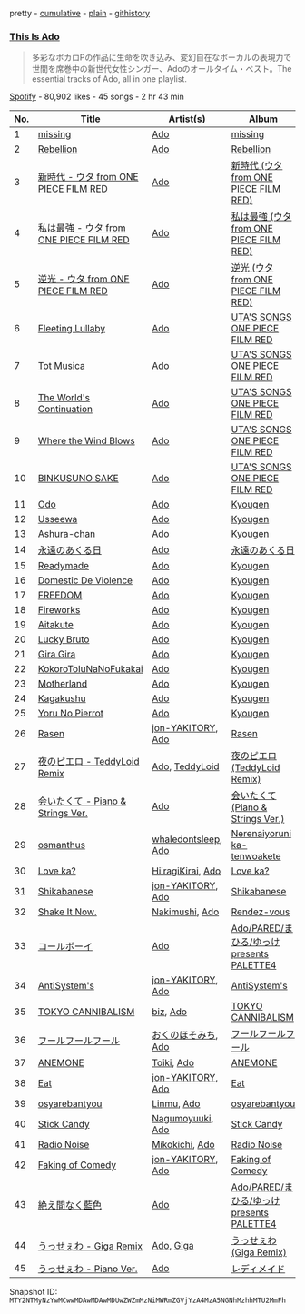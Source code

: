 pretty - [cumulative](/playlists/cumulative/37i9dQZF1DXdPcuTtZNPGI.md) - [plain](/playlists/plain/37i9dQZF1DXdPcuTtZNPGI) - [githistory](https://github.githistory.xyz/mackorone/spotify-playlist-archive/blob/main/playlists/plain/37i9dQZF1DXdPcuTtZNPGI)

### [This Is Ado](https://open.spotify.com/playlist/37i9dQZF1DXdPcuTtZNPGI)

> 多彩なボカロPの作品に生命を吹き込み、変幻自在なボーカルの表現力で世間を席巻中の新世代女性シンガー、Adoのオールタイム・ベスト。The essential tracks of Ado, all in one playlist.

[Spotify](https://open.spotify.com/user/spotify) - 80,902 likes - 45 songs - 2 hr 43 min

| No. | Title | Artist(s) | Album | Length |
|---|---|---|---|---|
| 1 | [missing](https://open.spotify.com/track/5COfkrLpT6t2fHliXbc3tl) | [Ado](https://open.spotify.com/artist/6mEQK9m2krja6X1cfsAjfl) | [missing](https://open.spotify.com/album/6fxRUp0yEHIE79usuBfVaM) | 3:09 |
| 2 | [Rebellion](https://open.spotify.com/track/7KJdus5lqrlOHasB6kwvf4) | [Ado](https://open.spotify.com/artist/6mEQK9m2krja6X1cfsAjfl) | [Rebellion](https://open.spotify.com/album/1RwGDS3qFOsT9mRJptyCEF) | 2:58 |
| 3 | [新時代 \- ウタ from ONE PIECE FILM RED](https://open.spotify.com/track/2l2yRJWgMiJkfPbRNiuC25) | [Ado](https://open.spotify.com/artist/6mEQK9m2krja6X1cfsAjfl) | [新時代 \(ウタ from ONE PIECE FILM RED\)](https://open.spotify.com/album/7r72omJJLTajYYn9vImIcb) | 3:48 |
| 4 | [私は最強 \- ウタ from ONE PIECE FILM RED](https://open.spotify.com/track/7bmAgiUc4W4bfyZRCc6lOh) | [Ado](https://open.spotify.com/artist/6mEQK9m2krja6X1cfsAjfl) | [私は最強 \(ウタ from ONE PIECE FILM RED\)](https://open.spotify.com/album/4kSYCYHzG8vyNQcROLlHUq) | 4:17 |
| 5 | [逆光 \- ウタ from ONE PIECE FILM RED](https://open.spotify.com/track/5GXYKnnzBlHvrzBQ5WoxME) | [Ado](https://open.spotify.com/artist/6mEQK9m2krja6X1cfsAjfl) | [逆光 \(ウタ from ONE PIECE FILM RED\)](https://open.spotify.com/album/3ZARNbKk2zkYDeVQpHE564) | 3:57 |
| 6 | [Fleeting Lullaby](https://open.spotify.com/track/1pnXMEGyw85jtg9fFZf4GP) | [Ado](https://open.spotify.com/artist/6mEQK9m2krja6X1cfsAjfl) | [UTA'S SONGS ONE PIECE FILM RED](https://open.spotify.com/album/7Ixqxq13tWhrbnIabk3172) | 2:53 |
| 7 | [Tot Musica](https://open.spotify.com/track/4eChbtoFoOmWQt03aRDzaJ) | [Ado](https://open.spotify.com/artist/6mEQK9m2krja6X1cfsAjfl) | [UTA'S SONGS ONE PIECE FILM RED](https://open.spotify.com/album/7Ixqxq13tWhrbnIabk3172) | 3:15 |
| 8 | [The World's Continuation](https://open.spotify.com/track/7k9Y8EXEvzKOH3zdMVXXo4) | [Ado](https://open.spotify.com/artist/6mEQK9m2krja6X1cfsAjfl) | [UTA'S SONGS ONE PIECE FILM RED](https://open.spotify.com/album/7Ixqxq13tWhrbnIabk3172) | 4:47 |
| 9 | [Where the Wind Blows](https://open.spotify.com/track/51iiBOpcbxJQWf1cI8kSf6) | [Ado](https://open.spotify.com/artist/6mEQK9m2krja6X1cfsAjfl) | [UTA'S SONGS ONE PIECE FILM RED](https://open.spotify.com/album/7Ixqxq13tWhrbnIabk3172) | 4:32 |
| 10 | [BINKUSUNO SAKE](https://open.spotify.com/track/4oVlD8uK2QioN4iZ1lBL6X) | [Ado](https://open.spotify.com/artist/6mEQK9m2krja6X1cfsAjfl) | [UTA'S SONGS ONE PIECE FILM RED](https://open.spotify.com/album/7Ixqxq13tWhrbnIabk3172) | 3:26 |
| 11 | [Odo](https://open.spotify.com/track/37bNBNB332HXbSy6079cws) | [Ado](https://open.spotify.com/artist/6mEQK9m2krja6X1cfsAjfl) | [Kyougen](https://open.spotify.com/album/4muEF5biWb506ZojGMfHb7) | 3:30 |
| 12 | [Usseewa](https://open.spotify.com/track/61KYsWS25JXUO4fGb1138X) | [Ado](https://open.spotify.com/artist/6mEQK9m2krja6X1cfsAjfl) | [Kyougen](https://open.spotify.com/album/4muEF5biWb506ZojGMfHb7) | 3:26 |
| 13 | [Ashura\-chan](https://open.spotify.com/track/5N9wLoOxkCZcNhxRdMG70W) | [Ado](https://open.spotify.com/artist/6mEQK9m2krja6X1cfsAjfl) | [Kyougen](https://open.spotify.com/album/4muEF5biWb506ZojGMfHb7) | 3:15 |
| 14 | [永遠のあくる日](https://open.spotify.com/track/5WaSJKCZhmRZ8Pxn1oTjA5) | [Ado](https://open.spotify.com/artist/6mEQK9m2krja6X1cfsAjfl) | [永遠のあくる日](https://open.spotify.com/album/4jFVggky7sWAA2JVf34gXf) | 4:06 |
| 15 | [Readymade](https://open.spotify.com/track/3gKtkQp6cQ4wqsx3bzs4tk) | [Ado](https://open.spotify.com/artist/6mEQK9m2krja6X1cfsAjfl) | [Kyougen](https://open.spotify.com/album/4muEF5biWb506ZojGMfHb7) | 4:03 |
| 16 | [Domestic De Violence](https://open.spotify.com/track/3uC62LIuJjBH7Ya8xLfcTi) | [Ado](https://open.spotify.com/artist/6mEQK9m2krja6X1cfsAjfl) | [Kyougen](https://open.spotify.com/album/4muEF5biWb506ZojGMfHb7) | 2:38 |
| 17 | [FREEDOM](https://open.spotify.com/track/6yx0b2fX0JegQZFsYdLFwl) | [Ado](https://open.spotify.com/artist/6mEQK9m2krja6X1cfsAjfl) | [Kyougen](https://open.spotify.com/album/4muEF5biWb506ZojGMfHb7) | 3:06 |
| 18 | [Fireworks](https://open.spotify.com/track/7xZ7sJDin1yxvcfjWxc5gv) | [Ado](https://open.spotify.com/artist/6mEQK9m2krja6X1cfsAjfl) | [Kyougen](https://open.spotify.com/album/4muEF5biWb506ZojGMfHb7) | 3:32 |
| 19 | [Aitakute](https://open.spotify.com/track/0fXWmy6Yfoj2tsKecBToC7) | [Ado](https://open.spotify.com/artist/6mEQK9m2krja6X1cfsAjfl) | [Kyougen](https://open.spotify.com/album/4muEF5biWb506ZojGMfHb7) | 4:55 |
| 20 | [Lucky Bruto](https://open.spotify.com/track/5PxHyC1Wdth4CxlMsBSklO) | [Ado](https://open.spotify.com/artist/6mEQK9m2krja6X1cfsAjfl) | [Kyougen](https://open.spotify.com/album/4muEF5biWb506ZojGMfHb7) | 3:29 |
| 21 | [Gira Gira](https://open.spotify.com/track/0vHCmjN8pepvdu41r69gcB) | [Ado](https://open.spotify.com/artist/6mEQK9m2krja6X1cfsAjfl) | [Kyougen](https://open.spotify.com/album/4muEF5biWb506ZojGMfHb7) | 4:36 |
| 22 | [KokoroToIuNaNoFukakai](https://open.spotify.com/track/5b2Zd5mH2MNYohcWYfnUze) | [Ado](https://open.spotify.com/artist/6mEQK9m2krja6X1cfsAjfl) | [Kyougen](https://open.spotify.com/album/4muEF5biWb506ZojGMfHb7) | 4:29 |
| 23 | [Motherland](https://open.spotify.com/track/4mNbJClAJtuwVnBIRlMYJB) | [Ado](https://open.spotify.com/artist/6mEQK9m2krja6X1cfsAjfl) | [Kyougen](https://open.spotify.com/album/4muEF5biWb506ZojGMfHb7) | 4:20 |
| 24 | [Kagakushu](https://open.spotify.com/track/7MJgZqsnLjhGwcZpRuHyp0) | [Ado](https://open.spotify.com/artist/6mEQK9m2krja6X1cfsAjfl) | [Kyougen](https://open.spotify.com/album/4muEF5biWb506ZojGMfHb7) | 3:35 |
| 25 | [Yoru No Pierrot](https://open.spotify.com/track/1imCxLL7UtQUkqL3NiAmmg) | [Ado](https://open.spotify.com/artist/6mEQK9m2krja6X1cfsAjfl) | [Kyougen](https://open.spotify.com/album/4muEF5biWb506ZojGMfHb7) | 3:20 |
| 26 | [Rasen](https://open.spotify.com/track/5SGesS47gTWra708Z5LhVe) | [jon\-YAKITORY](https://open.spotify.com/artist/0XDvcwWavm2VcdiXwDKgvB), [Ado](https://open.spotify.com/artist/6mEQK9m2krja6X1cfsAjfl) | [Rasen](https://open.spotify.com/album/6scbAeadHMM5yWiW2SsFch) | 3:51 |
| 27 | [夜のピエロ \- TeddyLoid Remix](https://open.spotify.com/track/6OiZpa36iNzEmNiVszAkQv) | [Ado](https://open.spotify.com/artist/6mEQK9m2krja6X1cfsAjfl), [TeddyLoid](https://open.spotify.com/artist/3GfNJrDTZY7voXPDx8gH9I) | [夜のピエロ \(TeddyLoid Remix\)](https://open.spotify.com/album/0isciWk8sCLPlQQpocBftA) | 3:29 |
| 28 | [会いたくて \- Piano & Strings Ver.](https://open.spotify.com/track/3gd4Ux9wShJxx4EnnnUipR) | [Ado](https://open.spotify.com/artist/6mEQK9m2krja6X1cfsAjfl) | [会いたくて \(Piano & Strings Ver.\)](https://open.spotify.com/album/7cdfYFwm3pvb23U6FOOyXM) | 5:24 |
| 29 | [osmanthus](https://open.spotify.com/track/0MJ5wsGpqu0gTJkx53ewxc) | [whaledontsleep](https://open.spotify.com/artist/5lEzAveEBteB85UVvKTanp), [Ado](https://open.spotify.com/artist/6mEQK9m2krja6X1cfsAjfl) | [Nerenaiyoruni ka\-tenwoakete](https://open.spotify.com/album/4ZCMR8iFTEAZNOmJdKB9pn) | 2:20 |
| 30 | [Love ka?](https://open.spotify.com/track/1HVKbxwcF6VeP7n9CBzO9k) | [HiiragiKirai](https://open.spotify.com/artist/2GRRmz1dTswdlbdmpsveqK), [Ado](https://open.spotify.com/artist/6mEQK9m2krja6X1cfsAjfl) | [Love ka?](https://open.spotify.com/album/60kWJEUezrtiM3czq7ubDI) | 3:05 |
| 31 | [Shikabanese](https://open.spotify.com/track/4AwdxLIctXZhUnrTP9zGVy) | [jon\-YAKITORY](https://open.spotify.com/artist/0XDvcwWavm2VcdiXwDKgvB), [Ado](https://open.spotify.com/artist/6mEQK9m2krja6X1cfsAjfl) | [Shikabanese](https://open.spotify.com/album/6u4UgWp2FnrOGIlfmgKFhi) | 4:16 |
| 32 | [Shake It Now.](https://open.spotify.com/track/4FYNJgCzWgaNAe4uHdrBYn) | [Nakimushi](https://open.spotify.com/artist/2zv25U5N7QyNcn8I9kzZVn), [Ado](https://open.spotify.com/artist/6mEQK9m2krja6X1cfsAjfl) | [Rendez\-vous](https://open.spotify.com/album/4EZSq8rqqdS8s4awyx8l5x) | 3:16 |
| 33 | [コールボーイ](https://open.spotify.com/track/6vdtMuSOG9chmNbGvmkmjz) | [Ado](https://open.spotify.com/artist/6mEQK9m2krja6X1cfsAjfl) | [Ado/PARED/まひる/ゆっけ presents PALETTE4](https://open.spotify.com/album/5N3pr0Jv026t7JwI3u86lt) | 3:29 |
| 34 | [AntiSystem's](https://open.spotify.com/track/3ixFouonAtRdwg4FiVN9z9) | [jon\-YAKITORY](https://open.spotify.com/artist/0XDvcwWavm2VcdiXwDKgvB), [Ado](https://open.spotify.com/artist/6mEQK9m2krja6X1cfsAjfl) | [AntiSystem's](https://open.spotify.com/album/5rLvwX10c9pwbRqzoqenCC) | 3:31 |
| 35 | [TOKYO CANNIBALISM](https://open.spotify.com/track/4A75rI3sn3eBnL0wXMvovE) | [biz](https://open.spotify.com/artist/0ItDUkyJTCrl0sfGIM76ms), [Ado](https://open.spotify.com/artist/6mEQK9m2krja6X1cfsAjfl) | [TOKYO CANNIBALISM](https://open.spotify.com/album/73Ia8AFLxx0Bh6mITDOOLu) | 3:11 |
| 36 | [フールフールフール](https://open.spotify.com/track/7dObELU1sPaGTfbQWZILcR) | [おくのほそみち](https://open.spotify.com/artist/6JGvjK1tVqPt9KrvNuUQLl), [Ado](https://open.spotify.com/artist/6mEQK9m2krja6X1cfsAjfl) | [フールフールフール](https://open.spotify.com/album/3ZxZh1qFViq0igteZ5y7Cb) | 3:13 |
| 37 | [ANEMONE](https://open.spotify.com/track/00EQfGOekbgxED9Nwg0j8b) | [Toiki](https://open.spotify.com/artist/0aY8PnGurODkjLN9Zj1AvF), [Ado](https://open.spotify.com/artist/6mEQK9m2krja6X1cfsAjfl) | [ANEMONE](https://open.spotify.com/album/4dCqHUfcsZEpUEHylxOweR) | 2:22 |
| 38 | [Eat](https://open.spotify.com/track/6G7lmaVhweBRsn3sniKvme) | [jon\-YAKITORY](https://open.spotify.com/artist/0XDvcwWavm2VcdiXwDKgvB), [Ado](https://open.spotify.com/artist/6mEQK9m2krja6X1cfsAjfl) | [Eat](https://open.spotify.com/album/0GP5ShEt1o6H7y3izn2G4G) | 3:24 |
| 39 | [osyarebantyou](https://open.spotify.com/track/639m4tI4S2HISJJg6SwW3g) | [Linmu](https://open.spotify.com/artist/7fDKKZH24LisRepejhv0iz), [Ado](https://open.spotify.com/artist/6mEQK9m2krja6X1cfsAjfl) | [osyarebantyou](https://open.spotify.com/album/03lldnDbmbAnn09eBuvRAX) | 4:40 |
| 40 | [Stick Candy](https://open.spotify.com/track/4UxpuTRGpbqUouLUQ0G0jY) | [Nagumoyuuki](https://open.spotify.com/artist/4hZtlr9cA7XX5YSpnD5MWP), [Ado](https://open.spotify.com/artist/6mEQK9m2krja6X1cfsAjfl) | [Stick Candy](https://open.spotify.com/album/54qjvu2FrHsLXR1YIb6SUv) | 1:41 |
| 41 | [Radio Noise](https://open.spotify.com/track/1LBgTD0zhYq2oGAdoQilvb) | [Mikokichi](https://open.spotify.com/artist/6pSYccQdF3qxoSrnmDbq1n), [Ado](https://open.spotify.com/artist/6mEQK9m2krja6X1cfsAjfl) | [Radio Noise](https://open.spotify.com/album/3rIUUcpIFGEH1ImFRocpWA) | 4:48 |
| 42 | [Faking of Comedy](https://open.spotify.com/track/1LPwg69oVYvGZLk62vDtdH) | [jon\-YAKITORY](https://open.spotify.com/artist/0XDvcwWavm2VcdiXwDKgvB), [Ado](https://open.spotify.com/artist/6mEQK9m2krja6X1cfsAjfl) | [Faking of Comedy](https://open.spotify.com/album/06KEdJm12PDRqbZItHVYPK) | 3:10 |
| 43 | [絶え間なく藍色](https://open.spotify.com/track/45LyS1iWuyYUGBlcFsyqyV) | [Ado](https://open.spotify.com/artist/6mEQK9m2krja6X1cfsAjfl) | [Ado/PARED/まひる/ゆっけ presents PALETTE4](https://open.spotify.com/album/5N3pr0Jv026t7JwI3u86lt) | 3:41 |
| 44 | [うっせぇわ \- Giga Remix](https://open.spotify.com/track/0DT1nb0hytfdzS1J9piX1W) | [Ado](https://open.spotify.com/artist/6mEQK9m2krja6X1cfsAjfl), [Giga](https://open.spotify.com/artist/73agKiU7x2AtIEH2IAK2iS) | [うっせぇわ \(Giga Remix\)](https://open.spotify.com/album/0LfBw9oEr73hmJzQS6QBqr) | 3:10 |
| 45 | [うっせぇわ \- Piano Ver.](https://open.spotify.com/track/2ui683JiJBmZSiZvm0KBZx) | [Ado](https://open.spotify.com/artist/6mEQK9m2krja6X1cfsAjfl) | [レディメイド](https://open.spotify.com/album/7hy4zddDO6zOMQxRipqQry) | 3:43 |

Snapshot ID: `MTY2NTMyNzYwMCwwMDAwMDAwMDUwZWZmMzNiMWRmZGVjYzA4MzA5NGNhMzhhMTU2MmFh`
